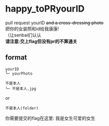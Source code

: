 # happy_toPRyourID
pull request yourID ~~and a cross-dressing photo~~  
把你的女装照和id给我康康!  
（让senbai们认认  
**请注意:交上flag但没有pr的不算通关**
## format
```
yourID
└─ yourPhoto
```

```
不是本人
└─ 不是本人.jpg
```
or
```
不是本人(folder)
```
你需要提交的flag在这里:  我是女生可爱的女生  
